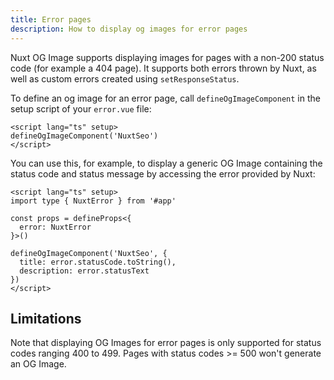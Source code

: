 ```yaml
---
title: Error pages
description: How to display og images for error pages
---
```


Nuxt OG Image supports displaying images for pages with a non-200 status code (for example a 404 page). It supports both errors thrown by Nuxt, as well as custom errors created using `setResponseStatus`.

To define an og image for an error page, call `defineOgImageComponent` in the setup script of your `error.vue` file:

```vue [error.vue]
<script lang="ts" setup>
defineOgImageComponent('NuxtSeo')
</script>
```

You can use this, for example, to display a generic OG Image containing the status code and status message by
accessing the error provided by Nuxt:

```vue [error.vue]
<script lang="ts" setup>
import type { NuxtError } from '#app'

const props = defineProps<{
  error: NuxtError
}>()

defineOgImageComponent('NuxtSeo', {
  title: error.statusCode.toString(),
  description: error.statusText
})
</script>
```

## Limitations

Note that displaying OG Images for error pages is only supported for status codes ranging 400 to 499. Pages with status codes >= 500 won't generate an OG Image.
